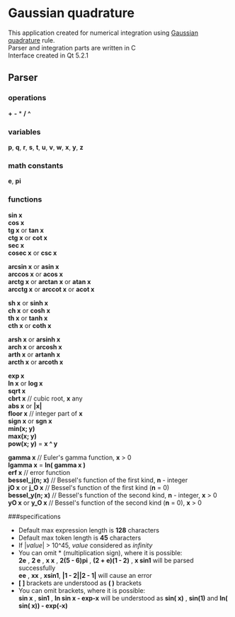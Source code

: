 # Gaussian quadrature

This application created for numerical integration using [Gaussian quadrature](http://en.wikipedia.org/wiki/Gaussian_quadrature) rule.  
Parser and integration parts are written in C  
Interface created in Qt 5.2.1  

## Parser

### operations 
**+**  **-**  *  **/**  **^**
### variables 
**p**, **q**, **r**, **s**, **t**, **u**, **v**, **w**, **x**, **y**, **z**
### math constants 
**e**, **pi**
### functions  

**sin x**  
**cos x**  
**tg x** or **tan x**  
**ctg x** or **cot x**  
**sec x**  
**cosec x** or **csc x**  
  
**arcsin x** or **asin x**  
**arccos x** or **acos x**  
**arctg x** or **arctan x** or **atan x**  
**arcctg x** or **arccot x** or **acot x**  
  
**sh x** or **sinh x**  
**ch x** or **cosh x**  
**th x** or **tanh x**  
**cth x** or **coth x**  
  
**arsh x** or **arsinh x**  
**arch x** or **arcosh x**  
**arth x** or **artanh x**  
**arcth x** or **arcoth x**  
  
**exp x**  
**ln x** or **log x**  
**sqrt x**  
**cbrt x** // cubic root, **x** any  
**abs x** or **|x|**  
**floor x** // integer part of **x**  
**sign x** or **sgn x**  
**min(x; y)**  
**max(x; y)**  
**pow(x; y)** = **x ^ y** 
  
**gamma x** // Euler's gamma function, **x** > 0  
**lgamma x** = **ln( gamma x )**  
**erf x** // error function  
**bessel_j(n; x)** // Bessel's function of the first kind, **n** - integer  
**jO x** or **j_O x** // Bessel's function of the first kind (**n** = 0)  
**bessel_y(n; x)** // Bessel's function of the second kind, **n** - integer, **x** > 0  
**yO x** or **y_O x** // Bessel's function of the second kind (**n** = 0), **x** > 0  

###specifications

* Default max expression length is **128** characters
* Default max token length is **45** characters
* If |*value*| > 10^45, *value* considered as *infinity*
* You can omit * (multiplication sign), where it is possible:  
    **2e** , **2 e** , **x x** , **2(5 - 6)pi** , **(2 + e)(1 - 2)** , **x sin1** will be parsed successfully  
    **ee** , **xx** , **xsin1**, **|1 - 2||2 - 1|** will cause an error
* **[ ]** brackets are understood as **( )** brackets
* You can omit brackets, where it is possible:  
    **sin x** , **sin1** , **ln sin x - exp-x** will be understood as **sin( x)** , **sin(1)** and **ln( sin( x)) - exp(-x)**
  

    



